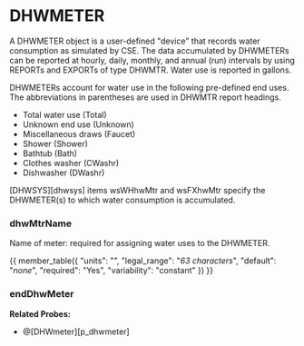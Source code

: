 # DHWMETER

A DHWMETER object is a user-defined "device" that records water consumption as simulated by CSE.  The data accumulated by DHWMETERs can be reported at hourly, daily, monthly, and annual (run) intervals by using REPORTs and EXPORTs of type DHWMTR. Water use is reported in gallons.


DHWMETERs account for water use in the following pre-defined end uses.  The abbreviations in parentheses are used in DHWMTR report headings.

- Total water use (Total)
- Unknown end use (Unknown)
- Miscellaneous draws (Faucet)
- Shower (Shower)
- Bathtub (Bath)
- Clothes washer (CWashr)
- Dishwasher (DWashr)

[DHWSYS][dhwsys] items wsWHhwMtr and wsFXhwMtr specify the DHWMETER(s) to which water consumption is accumulated.

### dhwMtrName

Name of meter: required for assigning water uses to the DHWMETER.

{{
  member_table({
    "units": "",
    "legal_range": "*63 characters*", 
    "default": "*none*",
    "required": "Yes",
    "variability": "constant" 
  })
}}

### endDhwMeter

**Related Probes:**

- @[DHWmeter][p_dhwmeter]
